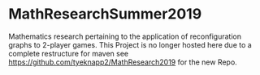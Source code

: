 # MathResearchSummer2019
 Mathematics research pertaining to the application of reconfiguration graphs to 2-player games.
 This Project is no longer hosted here due to a complete restructure for maven see https://github.com/tyeknapp2/MathResearch2019 for the new Repo.
